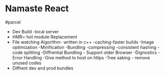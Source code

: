 # Namaste React

#parcel
- Dev Build
-local server
- HMR= hot module Replacement
- File watching Algorithm- written in c++
-caching-faster builds
-Image optimization
-Minification
-Bundling
-compressing
-consistent hashing
-code splitting
-Diffrential Bundling - Support older Browser
-Dignostics
-Error Handling
-Give method to host on https
-Tree saking - remove unused codes
- Diffrent dev and prod bundles

